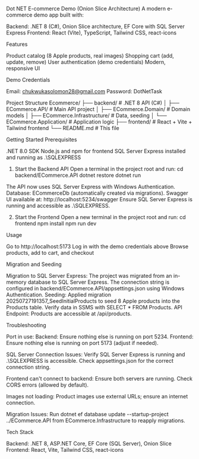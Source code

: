 Dot NET E-commerce Demo (Onion Slice Architecture)
A modern e-commerce demo app built with:

Backend: .NET 8 (C#), Onion Slice architecture, EF Core with SQL Server Express
Frontend: React (Vite), TypeScript, Tailwind CSS, react-icons

Features

Product catalog (8 Apple products, real images)
Shopping cart (add, update, remove)
User authentication (demo credentials)
Modern, responsive UI


Demo Credentials

Email: chukwukasolomon28@gmail.com
Password: DotNetTask


Project Structure
Ecommerce/
├── backend/                # .NET 8 API (C#)
│   ├── ECommerce.API/      # Main API project
│   ├── ECommerce.Domain/   # Domain models
│   ├── ECommerce.Infrastructure/ # Data, seeding
│   └── ECommerce.Application/    # Application logic
├── frontend/               # React + Vite + Tailwind frontend
└── README.md               # This file


Getting Started
Prerequisites

.NET 8.0 SDK
Node.js and npm for frontend
SQL Server Express installed and running as .\SQLEXPRESS

1. Start the Backend API
Open a terminal in the project root and run:
cd backend/ECommerce.API
dotnet restore
dotnet run


The API now uses SQL Server Express with Windows Authentication.
Database: ECommerceDb (automatically created via migrations).
Swagger UI available at: http://localhost:5234/swagger
Ensure SQL Server Express is running and accessible as .\SQLEXPRESS.

2. Start the Frontend
Open a new terminal in the project root and run:
cd frontend
npm install
npm run dev





Usage

Go to http://localhost:5173
Log in with the demo credentials above
Browse products, add to cart, and checkout


Migration and Seeding

Migration to SQL Server Express: The project was migrated from an in-memory database to SQL Server Express. The connection string is configured in backend/ECommerce.API/appsettings.json using Windows Authentication.
Seeding: Applied migration 20250727191357_SeedInitialProducts to seed 8 Apple products into the Products table. Verify data in SSMS with SELECT * FROM Products.
API Endpoint: Products are accessible at /api/products.

Troubleshooting

Port in use:
Backend: Ensure nothing else is running on port 5234.
Frontend: Ensure nothing else is running on port 5173 (adjust if needed).


SQL Server Connection Issues:
Verify SQL Server Express is running and .\SQLEXPRESS is accessible.
Check appsettings.json for the correct connection string.


Frontend can't connect to backend:
Ensure both servers are running.
Check CORS errors (allowed by default).


Images not loading:
Product images use external URLs; ensure an internet connection.


Migration Issues:
Run dotnet ef database update --startup-project ../ECommerce.API from ECommerce.Infrastructure to reapply migrations.




Tech Stack

Backend: .NET 8, ASP.NET Core, EF Core (SQL Server), Onion Slice
Frontend: React, Vite, Tailwind CSS, react-icons

